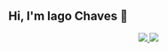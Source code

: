 ## Hi, I'm Iago Chaves 👋

<div align="center">
  <a href="https://github.com/iagochaves">
  <img src="https://github-readme-stats.vercel.app/api?username=iagochaves&show_icons=true&theme=vue&include_all_commits=true&count_private=true"/>
  <img src="https://github-readme-stats.vercel.app/api/top-langs/?username=iagochaves&layout=compact&langs_count=7&theme=vue"/>
</div>
